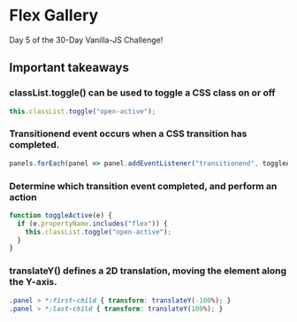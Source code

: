 # Flex Gallery
Day 5 of the 30-Day Vanilla-JS Challenge!

## Important takeaways
### classList.toggle() can be used to toggle a CSS class on or off
```javascript
this.classList.toggle("open-active");
```
### Transitionend event occurs when a CSS transition has completed. 
```javascript
panels.forEach(panel => panel.addEventListener("transitionend", toggleActive));
```
### Determine which transition event completed, and perform an action
```javascript
function toggleActive(e) {
  if (e.propertyName.includes("flex")) {
    this.classList.toggle("open-active");
  }
}
```
### translateY() defines a 2D translation, moving the element along the Y-axis. 
```css
.panel > *:first-child { transform: translateY(-100%); }
.panel > *:last-child { transform: translateY(100%); }
```
